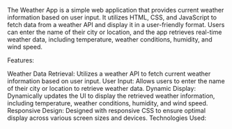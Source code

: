 The Weather App is a simple web application that provides current weather information based on user input. It utilizes HTML, CSS, and JavaScript to fetch data from a weather API and display it in a user-friendly format. Users can enter the name of their city or location, and the app retrieves real-time weather data, including temperature, weather conditions, humidity, and wind speed.

Features:

Weather Data Retrieval: Utilizes a weather API to fetch current weather information based on user input.
User Input: Allows users to enter the name of their city or location to retrieve weather data.
Dynamic Display: Dynamically updates the UI to display the retrieved weather information, including temperature, weather conditions, humidity, and wind speed.
Responsive Design: Designed with responsive CSS to ensure optimal display across various screen sizes and devices.
Technologies Used:
